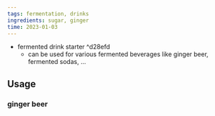 ```yaml
---
tags: fermentation, drinks
ingredients: sugar, ginger
time: 2023-01-03
---
```

- fermented drink starter ^d28efd
	- can be used for various fermented beverages like ginger beer, fermented sodas, ...
## Usage
### ginger beer